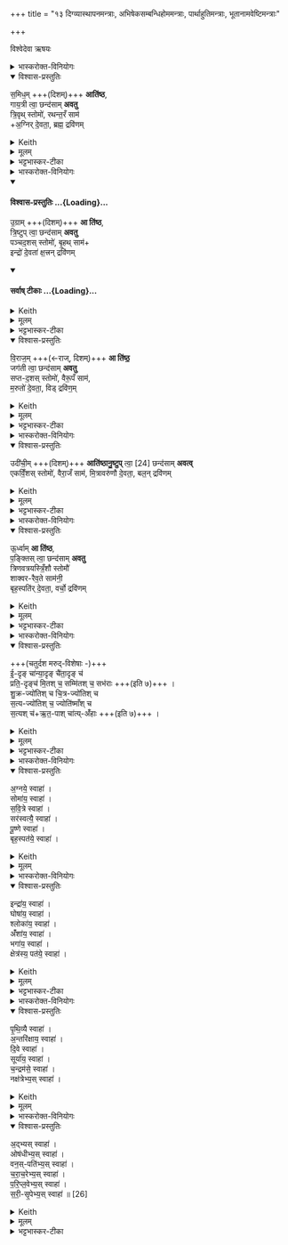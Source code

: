 +++
title = "१३ दिग्व्यास्थापनमन्त्राः, अभिषेकसम्बन्धिहोममन्त्राः, पार्थाहुतिमन्त्राः, भूतानामवेष्टिमन्त्राः"

+++

विश्वेदेवा ऋषयः

<details><summary>भास्करोक्त-विनियोगः</summary>

1अथ यजमानम् अध्वर्युर् दिशो व्यास्थापयति,  
मध्ये पश्चिमेन समिधम् आतिष्ठति पञ्चभिः । तत्र प्राचीं - समिधमिति ॥ 
</details>
<details open><summary>विश्वास-प्रस्तुतिः</summary>

स॒मिध॒म् +++(दिशम्)+++ **आति॑ष्ठ**,  
गाय॒त्री त्वा॒ छन्द॑साम् **अवतु**  
त्रि॒वृथ् स्तोमो॑, रथन्त॒रँ साम॑  
+अ॒ग्निर् दे॒वता॒, ब्रह्म॒ द्रवि॑णम्
</details>
<details><summary>Keith</summary>

Do I thou mount the kindling (quarter); let the Gayatri of metres help thee; the Trivrt Stoma, the Rathantara Saman, the deity Agni, the treasure the Brahman class.
</details>
<details><summary>मूलम्</summary>

स॒मिध॒मा ति॑ष्ठ गाय॒त्री त्वा॒ छन्द॑सामवतु त्रि॒वृत्स्तोमो॑ रथन्त॒रँ सामा॒ग्निर्दे॒वता॒ ब्रह्म॒ द्रवि॑णम्
</details>
<details><summary>भट्टभास्कर-टीका</summary>

समिद्ध्यतेस्यामादित्य इति समित् प्राचीदिक् उपर्युपरि समिद्धा भवतीति । तामातिष्ठाधितिष्ठ स्वीकुरु ।

गायत्री चतुर्विंशत्यक्षरा छन्दसाम्मध्ये प्राच्यां दिशि स्थिता त्वामवतु ।  

त्रिवृदाख्यस्स्तोमश्च त्वामवत्वित्येव । स्तोमानाम्मध्य इति गम्यते । त्रयोवयवस्तिस्रो वृत्तयो यस्य स त्रिवृत् नवस्तोत्रीयः । 'त्रिचक्रादीनां छन्दसि' इत्युत्तरपदाद्युदात्तत्वम् ।   

रथन्तरं च साम त्वामवतु साम्नाम्मध्ये । 'संज्ञायां भृतॄवृजि' इत्यादिना खच् ।

अग्निर्देवता त्वामवतु देवतानां मध्ये ।

ब्रह्म ब्राह्मणः द्रविणं प्रशस्तं धनं त्वामवतु द्रविणानां मध्ये ॥
</details>
<details><summary>भास्करोक्त-विनियोगः</summary>

2दक्षिणां उग्रामिति ॥ 
</details>
<div class="js_include" newlevelforh1="4" title="विश्वास-प्रस्तुतिः" unfilled url="/vedAH_yajuH/taittirIyam/sArasvata-vibhAgaH/saMhitA/Rk/vishvAsa-prastutiH/1/8_rAjasUyAdi/13_digvyAsthApanamantrAH_abhiShekasambandhihomaman/02_ugrAm_A.md">
<details open><summary><h4>विश्वास-प्रस्तुतिः ...{Loading}...</h4></summary>

उ॒ग्राम् +++(दिशम्)+++ **आ ति॑ष्ठ**,  
त्रि॒ष्टुप् त्वा॒ छन्द॑साम् **अवतु**  
पञ्चद॒शस् स्तोमो॑, बृ॒हथ् साम॑+  
इन्द्रो॑ दे॒वता॑ क्ष॒त्त्रन् द्रवि॑णम्
</details>
</div>
<div class="js_include" newlevelforh1="4" title="सर्वाष् टीकाः" unfilled url="/vedAH_yajuH/taittirIyam/sArasvata-vibhAgaH/saMhitA/Rk/sarvASh_TIkAH/1/8_rAjasUyAdi/13_digvyAsthApanamantrAH_abhiShekasambandhihomaman/02_ugrAm_A.md">
<details open><summary><h4>सर्वाष् टीकाः ...{Loading}...</h4></summary>
<details><summary>Keith</summary>

Do thou mount the dread (quarter); let the Tristubh of metres help thee, the Pañcadaśa Stoma, the Brhat Saman, the deity Indra, the treasure the ruling class.
</details>
<details><summary>मूलम्</summary>

उ॒ग्रामा ति॑ष्ठ त्रि॒ष्टुप्त्वा॒ छन्द॑सामवतु पञ्चद॒शस्स्तोमो॑ बृ॒हत्सामेन्द्रो॑ दे॒वता॑ क्ष॒त्त्रन्द्रवि॑णम्
</details>
<details><summary>भट्टभास्कर-टीका</summary>

उग्रां पितृसम्बन्धाद्दक्षिणामातिष्ठ । त्रिष्टुप् चतुश्चत्वारिंशदक्षरा । पञ्चदशस्स्तोमः पञ्चदशस्स्तोत्रीयः परिमाणमस्य 'स्तोमे डविधिः पञ्चदशाद्यर्थे' इति डः । बृहत्साम इन्द्रश्च क्षत्रं क्षत्रियाः ।

गतमन्यत् ।
</details>
</details>
</div>
<details open><summary>विश्वास-प्रस्तुतिः</summary>

वि॒राज॒म् +++(←राज्, दिशम्)+++ **आ ति॑ष्ठ॒**  
जग॑ती त्वा॒ छन्द॑साम् **अवतु**  
सप्त-द॒शस् स्तोमो॑, वैरू॒पँ साम॑,  
म॒रुतो॑ दे॒वता॒, विड् द्रवि॑ण॒म् 
</details>
<details><summary>Keith</summary>

Do thou mount the shining (quarter); let the Jagati of metres help thee, the Saptadaśa Stoma, the Vairapa Saman, the deity the Maruts, the treasure the peasant class.

</details>
<details><summary>मूलम्</summary>

वि॒राज॒मा ति॑ष्ठ॒ जग॑ती त्वा॒ छन्द॑सामवतु सप्तद॒शस्स्तोमो॑ वैरू॒पँ साम॑ म॒रुतो॑ दे॒वता॒ विड्द्रवि॑ण॒मुदी॑ची॒मा ति॑ष्ठानु॒ष्टुप्त्वा॑ [24]
</details>
<details><summary>भट्टभास्कर-टीका</summary>

3प्रतीचीं - विराजमिति ॥ जगती विराट् उपर्युपरि शान्ता भवतीति । अष्टाचत्वारिंशदक्षरा जगती । सप्तदशस्स्तोमः सप्तदशस्तोत्रीयः । वैरूपाख्यं साम । मरुतो देवता । विट् वैश्याः ॥
</details>
<details><summary>भास्करोक्त-विनियोगः</summary>

4उत्तरां - उदीचीमिति ॥ 
</details>
<details open><summary>विश्वास-प्रस्तुतिः</summary>

उदी॑ची॒म् +++(दिशम्)+++ **आति॑ष्ठानु॒ष्टुप्** त्वा॒ [24] छन्द॑साम् **अवत्व्**  
एकविँ॒शस् स्तोमो॑, वैरा॒जँ साम॑, मि॒त्रावरु॑णौ दे॒वता॒, बल॒न् द्रवि॑णम्
</details>
<details><summary>Keith</summary>

Do thou mount the northern (quarter); let the Anustubh of metres help thee [1], the Ekavinśa Stoma, the Vairaja Saman, the deity Mitra and Varuna, the treasure the host.
</details>
<details><summary>मूलम्</summary>

उदी॑ची॒मा ति॑ष्ठानु॒ष्टुप् त्वा॒ [24] छन्द॑साम् अवत्व्  
एकविँ॒शस् स्तोमो॑ वैरा॒जँ साम॑ मि॒त्रावरु॑णौ दे॒वता॒ बल॒न् द्रवि॑णम् 
</details>
<details><summary>भट्टभास्कर-टीका</summary>

उत्क्रम्याञ्चति भूगोलमित्युदीची ; यत्र गच्छन्नादित्यो न दृश्यते । 'अनिगन्तोञ्चतौ' इति प्रकृतिस्वरत्वम् । अनुष्टुब्द्वात्रिंशदक्षरा । एकविंशः एकविंशतिस्तोत्रीयः ।   
वैराजाख्यं साम ।  
मित्रावरुणौ देवता । समुदायस्य देवतात्वादेकवचनं, देवतात्वमात्रस्य विवक्षितत्वात् ; श्रुतयः प्रमाणमिति यथा । 'देवताद्वन्द्वे च' इति पूर्वोत्तरपदयोर्युगपत्प्रकृतिस्वरत्वम् ॥
</details>
<details><summary>भास्करोक्त-विनियोगः</summary>

5मध्ये - ऊर्ध्वामिति ॥
</details>
<details open><summary>विश्वास-प्रस्तुतिः</summary>

ऊ॒र्ध्वाम् **आ ति॑ष्ठ**,  
प॒ङ्क्तिस् त्वा॒ छन्द॑साम् **अवतु**  
त्रिणवत्रयस्त्रिँ॒शौ स्तोमौ॑  
शाक्वर-रैव॒ते साम॑नी॒  
बृह॒स्पति॑र् दे॒वता॒, वर्चो॒ द्रवि॑णम्
</details>
<details><summary>Keith</summary>

Do thou mount the zenith; let the Pañkti of metres help thee, the Trinava, and Trayastrinśa Stomas, the Śakvara and Raivata Samans, the deity Brhaspati, the treasure radiance.
</details>
<details><summary>मूलम्</summary>

ऊ॒र्ध्वामा ति॑ष्ठ प॒ङ्क्तिस्त्वा॒ छन्द॑सामवतु त्रिणवत्रयस्त्रिँ॒शौ स्तोमौ॑ शाक्वररैव॒ते साम॑नी॒ बृह॒स्पति॑र्दे॒वता॒ वर्चो॒ द्रवि॑णम्
</details>
<details><summary>भट्टभास्कर-टीका</summary>

पङ्क्तिः पञ्चपदा चत्वारिंशदक्षरा । त्रिणवत्रयस्त्रिंशौ स्तोमौ त्रिणवस्सप्तविशस्तोत्रीयः त्रयस्त्रिंशस्त्रयस्त्रिंशस्तोत्रीयः ।   
शाक्वरं रैवतं च सामद्वयम् ।   
बृहस्पतिर्देवता ।   
वनस्पत्यादित्वाद्द्वयोर्युगपत्प्रकृतिस्वरत्वम् । वर्चो दीप्तिः ।

निगदसिद्धमन्यत् ॥
</details>
<details><summary>भास्करोक्त-विनियोगः</summary>

6-19अत्र मारुत एकविंशतिकपालोस्ति,  
तत्र मध्यमानि सप्तकपालानि  
'धुनिश्च ध्वान्तश्च' इत्यारण्येनानुवाक्येनोपधीयन्ते ।  
अन्यानि चतुर्दश, एताभ्यां गणाभ्याम् उपदधाति - ईदृङ् चेत्यादिना ॥ 
</details>
<details open><summary>विश्वास-प्रस्तुतिः</summary>

+++(चतुर्दश मरुद्-विशेषाः -)+++  
ई॒-दृङ् चा॑न्या॒दृङ् चै॑ता॒दृङ् च॑  
प्रति॒-दृङ्च॑ मि॒तश् च॒ सम्मि॑तश् च॒ सभ॑राः +++(इति ७)+++ ।  
शु॒क्र-ज्यो॑तिश् च चि॒त्र-ज्यो॑तिश् च  
स॒त्य-ज्यो॑तिश् च॒ ज्योति॑ष्माँश् च  
स॒त्यश् च॑+ऋ॒त॒-पाश् चा॑त्य्-अँ॑हाः +++(इति ७)+++ ।
</details>
<details><summary>Keith</summary>

Such like, other like, thus like, similar, the measured, commensurate, harmonious,
Of pure radiance, of varied radiance, of true radiance, the radiant, true, protector of holy order [2], beyond distress.
</details>
<details><summary>मूलम्</summary>

ई॒दृङ्चा॑न्या॒दृङ्चै॑ता॒दृङ्च॑ प्रति॒दृङ्च॑ मि॒तश्च॒ सम्मि॑तश्च॒ सभ॑राः ।  
शु॒क्रज्यो॑तिश्च चि॒त्रज्यो॑तिश्च  स॒त्यज्यो॑तिश्च॒ ज्योति॑ष्माँश्च  स॒त्यश्च॑र्त॒पाश्च॑ [25] अत्यँ॑हाः ।
</details>
<details><summary>भट्टभास्कर-टीका</summary>

शुक्रज्योतिश्चेत्यादिना च ॥ एते चतुर्दश मरुद्-विशेषाः । तादर्थ्यात्कपालेषु ताच्छब्द्यम् । इदमिव पश्यतीदृङ् । 'त्यदादिषु दृशः' इति क्विन्, 'इदङ्किभोरीश्की' इतीशादेशः, 'दृक्स्ववस्स्ववतसां छन्दसि ' ईति नुम्, 'क्विन्प्रत्ययस्य कुः' इति कुत्वम् । अन्य इव पश्यति अन्यादृङ् । 'आ सर्वनाम्नः' इत्यात्वम् । एष इव पश्यति एतादृङ् । परत्र सन्निहितमेतच्छब्द आह, आत्मनि सन्निहितमिदंशब्दः । प्रतिकूलं पश्यतीति प्रतिदृङ् । छान्दसः क्विन् । मितः निभृतः । सम्मितः संहतरूपः । 'गतिरनन्तरः' इति पूर्वपदप्रकृतिस्वरत्वम् । सह बिभतीर्ति सभराः । छान्दसोसुन् । भरसा सह वर्तत इति वा सभराः, भरो वेगः ।

**शुक्रज्योतिः** येन ज्योतींषि शुक्राणि क्रियन्ते । चित्राणि पूजनीयानि ज्योतींषि येन क्रियन्ते स **चित्रज्योतिः** । सत्सु साधूनि सत्यानि ज्योतींषि येन स **सत्यज्योतिः** । ज्योतिष्मान् **ब्रह्मज्योतिः** । **सत्यस्** सति साधुः । छान्दसमन्तोदात्तत्वम् ।  
ऋतस्य यज्ञस्य पाता रक्षकः **ऋतपाः** । अत्यंहाः अंहोतिक्रान्तवान् । अत्यर्थं वा गच्छतीत्यत्यंहाः । 'गतिकारकयोरपि' इत्यंहेरसुन् ॥
</details>
<details><summary>भास्करोक्त-विनियोगः</summary>

20-25षट्पार्थिवानि वारुणानि पुरस्तादभिषेकस्य जुहोति - अग्नये स्वाहेत्यादीनि बृहस्पत्यन्तानि ॥

</details>
<details open><summary>विश्वास-प्रस्तुतिः</summary>

अ॒ग्नये॒ स्वाहा॑ ।    
सोमा॑य॒ स्वाहा॑ ।    
स॒वि॒त्रे स्वाहा॑ ।    
सर॑स्वत्यै॒ स्वाहा॑ ।   
पू॒ष्णे स्वाहा॑ ।     
बृह॒स्पत॑ये॒ स्वाहा॑ ।     
</details>
<details><summary>Keith</summary>

To Agni hail! To Soma hail! To Savitr hail! To Sarasvati hail!  
To Pusan hail! To Brhaspati hail! 
</details>
<details><summary>मूलम्</summary>

अ॒ग्नये॒ स्वाहा॑ ।    
सोमा॑य॒ स्वाहा॑ ।    
स॒वि॒त्रे स्वाहा॑ ।    
सर॑स्वत्यै॒ स्वाहा॑ ।   
पू॒ष्णे स्वाहा॑ ।     
बृह॒स्पत॑ये॒ स्वाहा॑ ।     
</details>
<details><summary>भास्करोक्त-विनियोगः</summary>

26-31 षडुपरिष्टात् - इन्द्राय स्वाहेत्यादीनि क्षेत्रस्य पतये स्वाहे त्यन्तानि ।
</details>
<details open><summary>विश्वास-प्रस्तुतिः</summary>

इन्द्रा॑य॒ स्वाहा॑ ।    
घोषा॑य॒ स्वाहा॑ ।  
श्लोका॑य॒ स्वाहा॑ ।  
अंँशा॑य॒ स्वाहा॑ ।   
भगा॑य॒ स्वाहा॑ ।  
क्षेत्र॑स्य॒ पत॑ये॒ स्वाहा॑ ।
</details>
<details><summary>Keith</summary>

To Indra hail! To sound hail!  
To verse hail! To Anśa hail! To Bhaga hail! To the lord of the field hail!
</details>
<details><summary>मूलम्</summary>

इन्द्रा॑य॒ स्वाहा॑ ।    
घोषा॑य॒ स्वाहा॑ ।  
श्लोका॑य॒ स्वाहा॑ ।  
अंँशा॑य॒ स्वाहा॑ ।   
भगा॑य॒ स्वाहा॑ ।  
क्षेत्र॑स्य॒ पत॑ये॒ स्वाहा॑ ।
</details>
<details><summary>भट्टभास्कर-टीका</summary>

सर्वाणि निगदसिद्धानि ॥
</details>
<details><summary>भास्करोक्त-विनियोगः</summary>

32-37षट्पुरस्ताद्भूतानामवेष्टीर्जुहोति - पृथिव्यै स्वाहेत्याद्यानि नक्षत्रेभ्यस्स्वाहेत्यन्तानि ॥ पृथिव्यादिभ्यः मृत्युरवेष्टो भवति विनाशितो भवति ॥
</details>
<details open><summary>विश्वास-प्रस्तुतिः</summary>

पृ॒थि॒व्यै स्वाहा॑ ।  
अ॒न्तरि॑क्षाय॒ स्वाहा॑ ।  
दि॒वे स्वाहा॑ ।   
सूर्या॑य॒ स्वाहा॑ ।    
च॒न्द्रम॑से॒ स्वाहा॑ ।   
नक्ष॑त्रेभ्य॒स् स्वाहा॑ ।   
</details>
<details><summary>Keith</summary>

To earth hail! To atmosphere hail! To sky hail! To the sun hail! To the moon hail! To the Naksatras hail! 
</details>
<details><summary>मूलम्</summary>

पृ॒थि॒व्यै स्वाहा॑ ।  
अ॒न्तरि॑क्षाय॒ स्वाहा॑ ।  
दि॒वे स्वाहा॑ ।   
सूर्या॑य॒ स्वाहा॑ ।    
च॒न्द्रम॑से॒ स्वाहा॑ ।   
नक्ष॑त्रेभ्य॒स्स्वाहा॑ ।   
</details>
<details><summary>भास्करोक्त-विनियोगः</summary>

38-43षडुपरिष्टादद्भ्यस्स्वाहेत्याद्याः सरीसृपेभ्यस्स्वाहेत्यन्ताः । 
</details>
<details open><summary>विश्वास-प्रस्तुतिः</summary>

अ॒द्भ्यस् स्वाहा॑ ।  
ओष॑धीभ्य॒स् स्वाहा॑ ।   
वन॒स्-पति॑भ्य॒स् स्वाहा॑ ।   
च॒रा॒च॒रेभ्य॒स् स्वाहा॑ ।   
प॒रि॒प्ल॒वेभ्य॒स् स्वाहा॑ ।  
स॒री॒-सृ॒पेभ्य॒स् स्वाहा॑ ॥ [26]  
</details>
<details><summary>Keith</summary>

To the waters hail! To plants hail! To trees hail! To moving creatures hail! To swimming creatures hail! To creeping creatures hail!
</details>
<details><summary>मूलम्</summary>

अ॒द्भ्यस्स्वाहा॑ ।  
ओष॑धीभ्य॒स्स्वाहा॑ ।   
वन॒स्पति॑भ्य॒स्स्वाहा॑ ।   
च॒रा॒च॒रेभ्य॒स्स्वाहा॑ ।   
प॒रि॒प्ल॒वेभ्य॒स्स्वाहा॑ ।  
स॒री॒सृ॒पेभ्य॒स्स्वाहा॑ ॥ [26]  
</details>
<details><summary>भट्टभास्कर-टीका</summary>

सर्वा निगदसिद्धाः । चरणशिलाश्चराचराः । चरेर्यङ्लुगन्तात्पचाद्यचि अभ्यासस्याडागमः । परितः प्लवनशीलाः परिप्लवाः । स एवाच् । सर्पणशीलास्सरीसृपाः । सृपेर्यङ्लुगन्तात्पचाद्यचि अभ्यासस्य रीगागमः, 'न धातुलोप आर्धधातुके' इति गुणाभावः ॥

इत्यष्टमे त्रयोदशोनुवाकः ॥  
</details>
